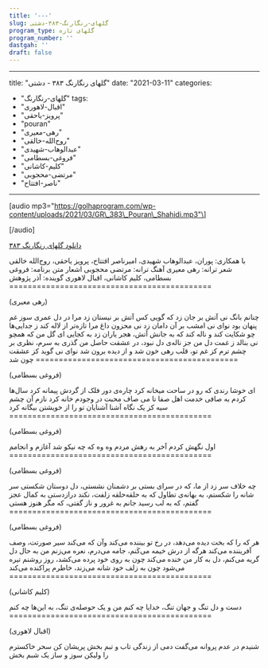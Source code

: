 ```yaml
---
title: '---'
slug: گلهای-رنگارنگ-۳۸۳-دشتی
program_type: گلهای تازه
program_number: ''
dastgah: ''
draft: false
---
```


---
title: "گلهای رنگارنگ ۳۸۳ - دشتی"
date: "2021-03-11"
categories: 
  - "گلهای-رنگارنگ"
tags: 
  - "اقبال-لاهوری"
  - "پرویز-یاحقی"
  - "pouran"
  - "رهی-معیری"
  - "روح‌الله-خالقی"
  - "عبدالوهاب-شهیدی"
  - "فروغی-بسطامی"
  - "کلیم-کاشانی"
  - "مرتضی-محجوبی"
  - "ناصر-افتتاح"
---

\[audio mp3="https://golhaprogram.com/wp-content/uploads/2021/03/GR\_383\_Pouran\_Shahidi.mp3"\]

\[/audio\]

[دانلود گلهای رنگارنگ ۳۸۳](https://golhaprogram.com/wp-content/uploads/2021/03/GR_383_Pouran_Shahidi.mp3)

با همکاری: پوران، عبدالوهاب شهیدی، امیرناصر افتتاح، پرویز یاحقی، روح‌الله خالقی شعر ترانه: رهی معیری آهنگ ترانه: مرتضی محجوبی اشعار متن برنامه: فروغی بسطامی، کلیم کاشانی، اقبال لاهوری گوینده: آذر پژوهش ============================================

(رهی معیری)

چنانم بانگ نی آتش بر جان زد که گویی کس آتش بر نیستان زد مرا در دل عمری سوز غم پنهان بود نوای نی امشب بر آن دامان زد نی محزون داغ مرا تازه‌تر از لاله کند ز جدایی‌ها چو شکایت کند و ناله کند که به جانش آتش، هجر یاران زد به کجایی ای گل من که همچو نی بنالد ز غمت دل من جز ناله‌ی دل نبود، در عشقت حاصل من گذری به سرم، نظری بر چشم ترم کز غم تو، قلب رهی خون شد و از دیده برون شد نوای نی گوید کز عشقت چون شد ============================================

(فروغی بسطامی)

ای خوشا رندی که رو در ساحت میخانه کرد چاره‌ی دور فلک از گردش پیمانه کرد سال‌ها کردم به صافی خدمت اهل صفا تا می صاف محبت در وجودم خانه کرد نازم آن چشم سیه کز یک نگاه آشنا آشنایان تو را از خویشتن بیگانه کرد ============================================

(فروغی بسطامی)

اول نگهش کردم آخر به رهش مردم وه وه که چه نیکو شد آغازم و انجامم ============================================

(فروغی بسطامی)

چه خلاف سر زد از ما، که در سرای بستی بر دشمنان نشستی، دل دوستان شکستی سر شانه را شکستم، به بهانه‌ی تطاول که به حلقه‌حلقه زلفت، نکند درازدستی به کمال عجز گفتم، که به لب رسید جانم به غرور و ناز گفتی، که مگر هنوز هستی ============================================

(فروغی بسطامی)

هر که را که بخت دیده می‌دهد، در رخ تو بیننده می‌کند وآن که می‌کند سیر صورتت، وصف آفریننده می‌کند هرگه از درش خیمه می‌کَنم، جامه می‌درم، نعره می‌زنم من به حال دل گریه می‌کنم، دل به کار من خنده می‌کند چون به روی خود پرده می‌کشد، روز روشنم تیره می‌شود چون به زلف خود شانه می‌زند، خاطرم پراکنده می‌کند ============================================

(کلیم کاشانی)

دست و دل تنگ و جهان تنگ، خدایا چه کنم من و یک حوصله‌ی تنگ، به این‌ها چه کنم ============================================

(اقبال لاهوری)

شنیدم در عدم پروانه می‌گفت دمی از زندگی تاب و تبم بخش پریشان کن سحر خاکسترم را ولیکن سوز و ساز یک شبم بخش
